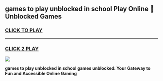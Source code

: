 
## games to play unblocked in school Play Online 👋 Unblocked Games
<h3>
<a href="https://premium.freeplayer.one?title=games_to_play_unblocked_in_school&ref=19F">CLICK TO PLAY</a></h3>
<hr>

<h3>
<a href="https://premium.freeplayer.one?title=games_to_play_unblocked_in_school&ref=19F">CLICK 2 PLAY</a>
  
</h3>

<a href="https://premium.freeplayer.one?title=games_to_play_unblocked_in_school&ref=19F"><img src="https://clearcache.store/games.png"></a>


**games to play unblocked in school games unblocked: Your Gateway to Fun and Accessible Online Gaming**
